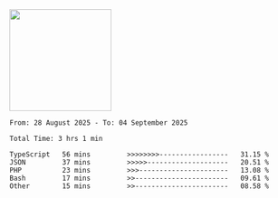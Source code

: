 <img height="180em" src="https://github-readme-stats-eight-theta.vercel.app/api?username=bkundev&show_icons=true&theme=radical&include_all_commits=true&count_private=true"/>
<!--START_SECTION:waka-->

```all_time
From: 28 August 2025 - To: 04 September 2025

Total Time: 3 hrs 1 min

TypeScript   56 mins         >>>>>>>>-----------------   31.15 %
JSON         37 mins         >>>>>--------------------   20.51 %
PHP          23 mins         >>>----------------------   13.08 %
Bash         17 mins         >>-----------------------   09.61 %
Other        15 mins         >>-----------------------   08.58 %
```

<!--END_SECTION:waka-->
